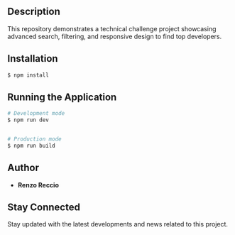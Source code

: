 ## Description

This repository demonstrates a technical challenge project showcasing advanced search, filtering, and responsive design to find top developers.

## Installation

```bash
$ npm install
```

## Running the Application

```bash
# Development mode
$ npm run dev


# Production mode
$ npm run build
```
## Author

- **Renzo Reccio**

## Stay Connected

Stay updated with the latest developments and news related to this project.
